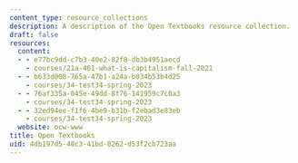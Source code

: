 ```yaml
---
content_type: resource_collections
description: A description of the Open Textbooks resource collection.
draft: false
resources:
  content:
  - - e77bc9dd-c7b3-40e2-82f8-db3b4951aecd
    - courses/21a-461-what-is-capitalism-fall-2021
  - - b633d008-765a-47b1-a24a-b034b53b4d25
    - courses/34-test34-spring-2023
  - - 76af335a-045e-49dd-8f76-141959c7c0a3
    - courses/34-test34-spring-2023
  - - 32ed94ee-f1f6-4be9-b31b-f2ebad3e83eb
    - courses/34-test34-spring-2023
  website: ocw-www
title: Open Textbooks
uid: 4db197d5-48c3-41bd-8262-d53f2cb723aa
---
```

